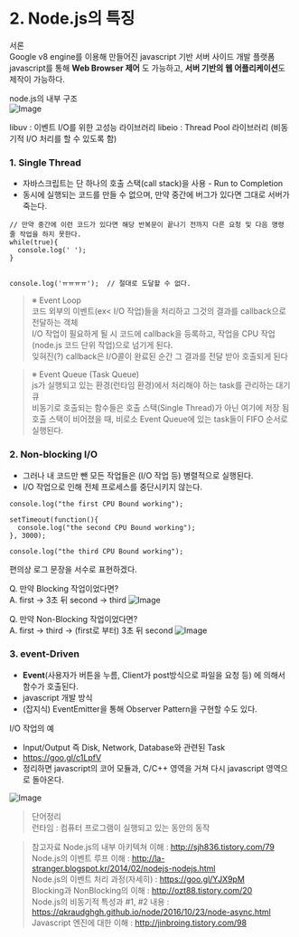 # 2. Node.js의 특징

서론 <br>
Google v8 engine를 이용해 만들어진 javascript 기반 서버 사이드 개발 플랫폼 <br>
javascript를 통해 **Web Browser 제어** 도 가능하고, **서버 기반의 웹 어플리케이션**도 제작이 가능하다. <br>

node.js의 내부 구조<br>
![Image](https://github.com/ridickle7/yapp_11th_node.js_study/blob/7_LeeSangWoo/00_Reference/node.js/checklist2/node.js_architecture.png)

libuv : 이벤트 I/O를 위한 고성능 라이브러리
libeio : Thread Pool 라이브러리 (비동기적 I/O 처리를 할 수 있도록 함)


### 1. Single Thread
- 자바스크립트는 단 하나의 호출 스택(call stack)을 사용 - Run to Completion
- 동시에 실행되는 코드를 만들 수 없으며, 만약 중간에 버그가 있다면 그대로 서버가 죽는다.
<pre><code>// 만약 중간에 이런 코드가 있다면 해당 반복문이 끝나기 전까지 다른 요청 및 다음 명령 줄 작업을 하지 못한다.
while(true){ 
  console.log(' ');
}


console.log('ㅠㅠㅠㅠ');  // 절대로 도달할 수 없다.
</code></pre>

> ※ Event Loop <br>
> 코드 외부의 이벤트(ex< I/O 작업)들을 처리하고 그것의 결과를 callback으로 전달하는 객체 <br>
> I/O 작업이 필요하게 될 시 코드에 callback을 등록하고, 작업을 CPU 작업(node.js 코드 단위 작업)으로 넘기게 된다. <br>
> 잊혀진(?) callback은 I/O콜이 완료된 순간 그 결과를 전달 받아 호출되게 된다


> ※ Event Queue (Task Queue) <br>
> js가 실행되고 있는 환경(런타임 환경)에서 처리해야 하는 task를 관리하는 대기 큐<br>
> 비동기로 호출되는 함수들은 호출 스택(Single Thread)가 아닌 여기에 저장 됨<br>
> 호출 스택이 비어졌을 때, 비로소 Event Queue에 있는 task들이 FIFO 순서로 실행된다. <br>
> 

### 2. Non-blocking I/O
- 그러나 내 코드만 뺀 모든 작업들은 (I/O 작업 등) 병렬적으로 실행된다.
- I/O 작업으로 인해 전체 프로세스를 중단시키지 않는다.

<pre><code>console.log("the first CPU Bound working");

setTimeout(function(){
  console.log("the second CPU Bound working");
}, 3000);

console.log("the third CPU Bound working");
</code></pre>

편의상 로그 문장을 서수로 표현하겠다.

Q. 만약 Blocking 작업이었다면?<br>
A. first -> 3초 뒤 second -> third
![Image](https://github.com/ridickle7/yapp_11th_node.js_study/blob/7_LeeSangWoo/00_Reference/node.js/checklist2/blocking_IO.jpg)

Q. 만약 Non-Blocking 작업이었다면?<br>
A. first -> third -> (first로 부터) 3초 뒤 second
![Image](https://github.com/ridickle7/yapp_11th_node.js_study/blob/7_LeeSangWoo/00_Reference/node.js/checklist2/nonBlocking_IO.jpg)


### 3. event-Driven
- **Event**(사용자가 버튼을 누름, Client가 post방식으로 파일을 요청 등) 에 의해서 함수가 호출된다.
- javascript 개발 방식
- (잡지식) EventEmitter을 통해 Observer Pattern을 구현할 수도 있다.

I/O 작업의 예
- Input/Output 즉 Disk, Network, Database와 관련된 Task
- https://goo.gl/c1LpfV
- 정리하면 javascript의 코어 모듈과, C/C++ 영역을 거쳐 다시 javascript 영역으로 돌아온다.

![Image](https://github.com/ridickle7/yapp_11th_node.js_study/blob/7_LeeSangWoo/00_Reference/node.js/checklist2/cost_of_IO.png)



> 단어정리 <br>
> 런타임 : 컴퓨터 프로그램이 실행되고 있는 동안의 동작


> 참고자료
> Node.js의 내부 아키텍쳐 이해 : http://sjh836.tistory.com/79
> Node.js의 이벤트 루프 이해 : http://la-stranger.blogspot.kr/2014/02/nodejs-nodejs.html <br>
> Node.js의 이벤트 처리 과정(자세히) : https://goo.gl/YJX9pM <br>
> Blocking과 NonBlocking의 이해 : http://ozt88.tistory.com/20 <br>
> Node.js의 비동기적 특성과 #1, #2 내용 : https://qkraudghgh.github.io/node/2016/10/23/node-async.html
> Javascript 엔진에 대한 이해 : http://jinbroing.tistory.com/98
